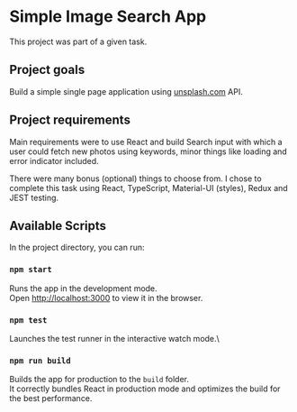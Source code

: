 # Simple Image Search App

This project was part of a given task.

## Project goals

Build a simple single page application using [unsplash.com](www.unsplash.com) API.

## Project requirements

Main requirements were to use React and build Search input with which a user could fetch new photos using keywords, minor things like loading and error indicator included.

There were many bonus (optional) things to choose from. I chose to complete this task using React, TypeScript, Material-UI (styles), Redux and JEST testing.

## Available Scripts

In the project directory, you can run:

### `npm start`

Runs the app in the development mode.\
Open [http://localhost:3000](http://localhost:3000) to view it in the browser.

### `npm test`

Launches the test runner in the interactive watch mode.\

### `npm run build`

Builds the app for production to the `build` folder.\
It correctly bundles React in production mode and optimizes the build for the best performance.
